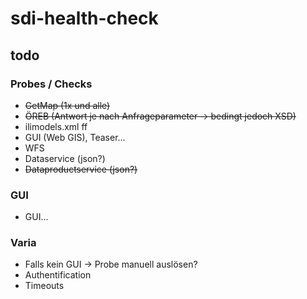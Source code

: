 # sdi-health-check

## todo
### Probes / Checks
- ~~GetMap (1x und alle)~~
- ~~ÖREB (Antwort je nach Anfrageparameter -> bedingt jedoch XSD)~~
- ilimodels.xml ff
- GUI (Web GIS), Teaser...
- WFS
- Dataservice (json?)
- ~~Dataproductservice (json?)~~
### GUI
- GUI...
### Varia
- Falls kein GUI -> Probe manuell auslösen?
- Authentification
- Timeouts


